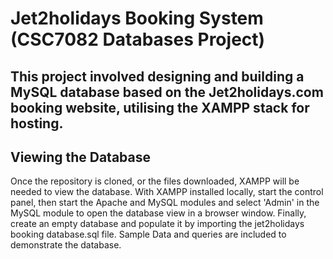 # Jet2holidays Booking System (CSC7082 Databases Project)
This project involved designing and building a MySQL database based on the Jet2holidays.com booking website, utilising the XAMPP stack for hosting.
---
## Viewing the Database
Once the repository is cloned, or the files downloaded, XAMPP will be needed to view the database.
With XAMPP installed locally, start the control panel, then start the Apache and MySQL modules and select 'Admin' in the MySQL module to open the database view in a browser window.
Finally, create an empty database and populate it by importing the jet2holidays booking database.sql file. 
Sample Data and queries are included to demonstrate the database.
